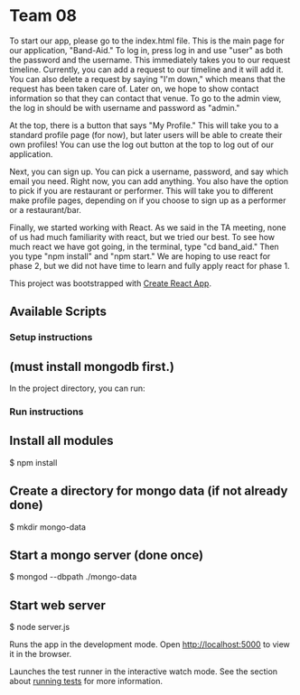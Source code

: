 # Team 08

To start our app, please go to the index.html file. This is the main page for our application, "Band-Aid." To log in, press log in and use "user" as both the password and the username. This immediately takes you to our request timeline. Currently, you can add a request to our timeline and it will add it. You can also delete a request by saying "I'm down," which means that the request has been taken care of. Later on, we hope to show contact information so that they can contact that venue. To go to the admin view, the log in should be with username and password as "admin."

At the top, there is a button that says "My Profile." This will take you to a standard profile page (for now), but later users will be able to create their own profiles! You can use the log out button at the top to log out of our application.

Next, you can sign up. You can pick a username, password, and say which email you need. Right now, you can add anything. You also have the option to pick if you are restaurant or performer. This will take you to different make profile pages, depending on if you choose to sign up as a performer or a restaurant/bar.

Finally, we started working with React. As we said in the TA meeting, none of us had much familiarity with react, but we tried our best. To see how much react we have got going, in the terminal, type "cd band_aid." Then you type "npm install" and "npm start." We are hoping to use react for phase 2, but we did not have time to learn and fully apply react for phase 1.

This project was bootstrapped with [Create React App](https://github.com/facebook/create-react-app).

## Available Scripts

### Setup instructions

## (must install mongodb first.)

In the project directory, you can run:

### Run instructions

## Install all modules

\$ npm install

## Create a directory for mongo data (if not already done)

$ mkdir mongo-data
## Start a mongo server (done once)
$ mongod --dbpath ./mongo-data

## Start web server

\$ node server.js

Runs the app in the development mode.
Open [http://localhost:5000](http://localhost:5000) to view it in the browser.

Launches the test runner in the interactive watch mode.
See the section about [running tests](https://facebook.github.io/create-react-app/docs/running-tests) for more information.
